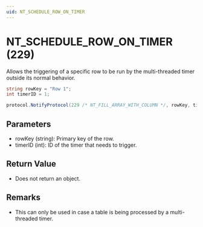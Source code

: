 ```yaml
---
uid: NT_SCHEDULE_ROW_ON_TIMER
---
```


# NT_SCHEDULE_ROW_ON_TIMER (229)

Allows the triggering of a specific row to be run by the multi-threaded timer outside its normal behavior.

```csharp
string rowKey = "Row 1";
int timerID = 1;

protocol.NotifyProtocol(229 /* NT_FILL_ARRAY_WITH_COLUMN */, rowKey, timerID);
```

## Parameters

- rowKey (string): Primary key of the row.
- timerID (int): ID of the timer that needs to trigger.

## Return Value

- Does not return an object.

## Remarks

- This can only be used in case a table is being processed by a multi-threaded timer.
